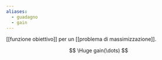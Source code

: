 ```yaml
---
aliases:
  - guadagno
  - gain
---
```


[[funzione obiettivo]] per un [[problema di massimizzazione]].

$$
\Huge
gain(\dots)
$$
